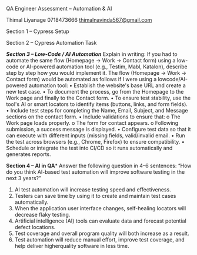 QA Engineer Assessment – Automation & AI

Thimal Liyanage
0718473666
thimalnavinda567@gmail.com

Section 1 – Cypress Setup

Section 2 – Cypress Automation Task



***Section 3 – Low-Code / AI Automation***
Explain in writing: If you had to automate the same flow (Homepage → Work → Contact form)
using a low-code or AI-powered automation tool (e.g., Testim, Mabl, Katalon), describe step
by step how you would implement it.
The flow (Homepage → Work → Contact form) would be automated as follows if I were using a lowcode/AI-powered automation tool:
• Establish the website's base URL and create a new test case.
• To document the process, go from the Homepage to the Work page and finally to the
Contact form.
• To ensure test stability, use the tool's AI or smart locators to identify items (buttons,
links, and form fields).
• Include test steps for completing the Name, Email, Subject, and Message sections
on the contact form.
• Include validations to ensure that:
    o The Work page loads properly.
    o The form for contact appears.
    o Following submission, a success message is displayed.
• Configure test data so that it can execute with different inputs (missing fields, valid/invalid email.
• Run the test across browsers (e.g., Chrome, Firefox) to ensure compatibility.
• Schedule or integrate the test into CI/CD so it runs automatically and generates reports.



**Section 4 – AI in QA***
Answer the following question in 4–6 sentences:
 “How do you think AI-based test automation will improve software testing in the next 3
years?”
1. AI test automation will increase testing speed and effectiveness.
2. Testers can save time by using it to create and maintain test cases automatically.
3. When the application user interface changes, self-healing locators will decrease flaky testing.
4. Artificial intelligence (AI) tools can evaluate data and forecast potential defect locations.
5. Test coverage and overall program quality will both increase as a result.
6. Test automation will reduce manual effort, improve test coverage, and help deliver higherquality software in less time.
